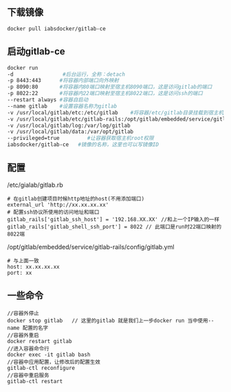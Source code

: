 ## 下载镜像
`docker pull iabsdocker/gitlab-ce`
## 启动gitlab-ce
```bash
docker run 
-d                #后台运行，全称：detach
-p 8443:443      #将容器内部端口向外映射
-p 8090:80       #将容器内80端口映射至宿主机8090端口，这是访问gitlab的端口
-p 8022:22       #将容器内22端口映射至宿主机8022端口，这是访问ssh的端口
--restart always #容器自启动
--name gitlab    #设置容器名称为gitlab
-v /usr/local/gitlab/etc:/etc/gitlab    #将容器/etc/gitlab目录挂载到宿主机/usr/local/gitlab/etc目录下，若宿主机内此目录不存在将会自动创建
-v /usr/local/gitlab/etc/gitlab-rails:/opt/gitlab/embedded/service/gitlab-rails/config
-v /usr/local/gitlab/log:/var/log/gitlab
-v /usr/local/gitlab/data:/var/opt/gitlab
--privileged=true         #让容器获取宿主机root权限
iabsdocker/gitlab-ce   #镜像的名称，这里也可以写镜像ID
```
## 配置
/etc/gialab/gitlab.rb
```
# 在gitlab创建项目时候http地址的host(不用添加端口)
external_url 'http://xx.xx.xx.xx'
# 配置ssh协议所使用的访问地址和端口
gitlab_rails['gitlab_ssh_host'] = '192.168.XX.XX' //和上一个IP输入的一样
gitlab_rails['gitlab_shell_ssh_port'] = 8022 // 此端口是run时22端口映射的8022端
```

/opt/gitlab/embedded/service/gitlab-rails/config/gitlab.yml
```
# 与上面一致
host: xx.xx.xx.xx
port: xx
```

## 一些命令
```
//容器外停止
docker stop gitlab   // 这里的gitlab 就是我们上一步docker run 当中使用--name 配置的名字
//容器外重启
docker restart gitlab
//进入容器命令行
docker exec -it gitlab bash
//容器中应用配置，让修改后的配置生效
gitlab-ctl reconfigure
//容器中重启服务
gitlab-ctl restart
```